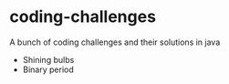 # coding-challenges
A bunch of coding challenges and their solutions in java

* Shining bulbs
* Binary period
